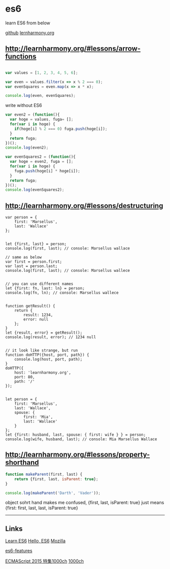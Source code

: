 # es6

learn ES6 from below

[github](https://github.com/BrianGenisio/learnharmony)
[lernharmony.org](http://learnharmony.org/#)


## http://learnharmony.org/#lessons/arrow-functions

```js

var values = [1, 2, 3, 4, 5, 6];

var even = values.filter(x => x % 2 === 0);
var evenSquares = even.map(x => x * x);

console.log(even, evenSquares);
```

write without ES6

```js
var even2 = (function(){
  var hoge = values, fuga= [];
  for(var i in hoge) {
    if(hoge[i] % 2 === 0) fuga.push(hoge[i]);
  }
  return fuga;
})();
console.log(even2);

var evenSquares2 = (function(){
  var hoge = even2, fuga = [];
  for(var i in hoge) {
    fuga.push(hoge[i] * hoge[i]);
  }
  return fuga;  
})();
console.log(evenSquares2);

```


## http://learnharmony.org/#lessons/destructuring

```
var person = {
    first: 'Marsellus',
    last: 'Wallace'
};


let {first, last} = person;
console.log(first, last); // console: Marsellus wallace

// same as below
var first = person.first;
var last = person.last;
console.log(first, last); // console: Marsellus wallece


// you can use different names
let {first: fn, last: ln} = person;
console.log(fn, ln); // console: Marsellus wallece


function getResult() {
    return {
        result: 1234,
        error: null
    };
}
let {result, error} = getResult();
console.log(result, error); // 1234 null


// it look like strange, but run
function doHTTP({host, port, path}) {
    console.log(host, port, path);
}
doHTTP({
    host: 'learnharmony.org',
    port: 80,
    path: '/'
});


let person = {
    first: 'Marsellus',
    last: 'Wallace',
    spouse: {
        first: 'Mia',
        last: 'Wallace'
    }
};
let {first: husband, last, spouse: { first: wife } } = person;
console.log(wife, husband, last); // console: Mia Marsellus Wallace
```

## http://learnharmony.org/#lessons/property-shorthand

```js
function makeParent(first, last) {
    return {first, last, isParent: true};
}

console.log(makeParent('Darth', 'Vader'));
```

object sohrt hand makes me confused, {first, last, isParent: true} just means {first: first, last, last, isParent: true}









---

## Links

[Learn ES6](http://learnharmony.org/#lessons/)
[Hello, ES6](http://yoshiko-pg.github.io/slides/20150425-jsfes/)
[Mozilla](https://developer.mozilla.org/ja/docs/Web/JavaScript/Reference/Operators/Destructuring_assignment)

[es6-features](http://es6-features.org/#Constants)

[ECMAScript 2015 特集](https://html5experts.jp/series/ecma2015/)[1000ch](https://html5experts.jp/1000ch/16984/)
[1000ch](https://html5experts.jp/1000ch/16995/)
